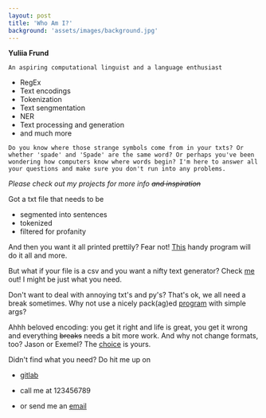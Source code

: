 ```yaml
---
layout: post
title: 'Who Am I?'
background: 'assets/images/background.jpg'
---
```

**Yuliia Frund**

```An aspiring computational linguist and a language enthusiast```

- RegEx
- Text encodings
- Tokenization
- Text sengmentation
- NER
- Text processing and generation
- and much more

```Do you know where those strange symbols come from in your txts? Or whether 'spade' and 'Spade' are the same word? Or perhaps you've been wondering how computers know where words begin? I'm here to answer all your questions and make sure you don't run into any problems.```

_Please check out my projects for more info ~~and inspiration~~_


  Got a txt file that needs to be  
- segmented into sentences
- tokenized
- filtered for profanity

And then you want it all printed prettily? Fear not! [This](https://gitlab.uzh.ch/yuliia.frund/exercise-1) handy program will do it all and more.




But what if your file is a csv and you want a nifty text generator? Check [me](https://gitlab.uzh.ch/yuliia.frund/exercise-2) out! I might be just what you need.




Don't want to deal with annoying txt's and py's? That's ok, we all need a break sometimes. Why not use a nicely pack(ag)ed [program](https://gitlab.uzh.ch/yuliia.frund/exercise3) with simple args?



Ahhh beloved encoding: you get it right and life is great, you get it wrong and everything ~~breaks~~ needs a bit more work. And why not change formats, too? Jason or Exemel? The [choice](https://gitlab.uzh.ch/yuliia.frund/exercise-4) is yours.

Didn't find what you need? Do hit me up on

  - [gitlab](https://gitlab.uzh.ch/yuliia.frund)  

  - call me at 123456789  

  - or send me an [email](mailto:yuliia.frund@uzh.ch)
